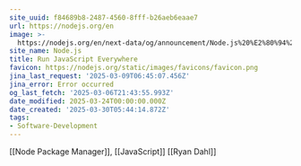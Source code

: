 ```yaml
---
site_uuid: f84689b8-2487-4560-8fff-b26aeb6eaae7
url: https://nodejs.org/en
image: >-
  https://nodejs.org/en/next-data/og/announcement/Node.js%20%E2%80%94%20Run%20JavaScript%20Everywhere
site_name: Node.js
title: Run JavaScript Everywhere
favicon: https://nodejs.org/static/images/favicons/favicon.png
jina_last_request: '2025-03-09T06:45:07.456Z'
jina_error: Error occurred
og_last_fetch: '2025-03-06T21:43:55.993Z'
date_modified: 2025-03-24T00:00:00.000Z
date_created: '2025-03-30T05:44:14.872Z'
tags:
- Software-Development
---
```












[[Node Package Manager]], [[JavaScript]]
[[Ryan Dahl]]

